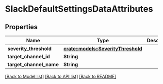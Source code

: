 # SlackDefaultSettingsDataAttributes

## Properties

Name | Type | Description | Notes
------------ | ------------- | ------------- | -------------
**severity_threshold** | [**crate::models::SeverityThreshold**](SeverityThreshold.md) |  | 
**target_channel_id** | **String** |  | 
**target_channel_name** | **String** |  | 

[[Back to Model list]](../README.md#documentation-for-models) [[Back to API list]](../README.md#documentation-for-api-endpoints) [[Back to README]](../README.md)


